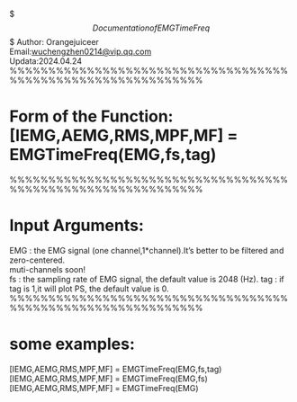 $$$ Documentation of EMGTimeFreq $$$ 
Author: Orangejuiceer  
Email:wuchengzhen0214@vip.qq.com  
Updata:2024.04.24  
%%%%%%%%%%%%%%%%%%%%%%%%%%%%%%%%%%%%%%%%%%%%%%%%%%%%%%%%%%%%% 
# Form of the Function: [IEMG,AEMG,RMS,MPF,MF] = EMGTimeFreq(EMG,fs,tag)  
%%%%%%%%%%%%%%%%%%%%%%%%%%%%%%%%%%%%%%%%%%%%%%%%%%%%%%%%%%%%% 
# Input Arguments: 
EMG : the EMG signal (one channel,1*channel).It’s better to be filtered and zero-centered.  
      muti-channels soon!  
fs : the sampling rate of EMG signal, the default value is 2048 (Hz). 
tag : if tag is 1,it will plot PS, the default value is 0.  
%%%%%%%%%%%%%%%%%%%%%%%%%%%%%%%%%%%%%%%%%%%%%%%%%%%%%%%%%%%%%  
# some examples:  
[IEMG,AEMG,RMS,MPF,MF] = EMGTimeFreq(EMG,fs,tag)  
[IEMG,AEMG,RMS,MPF,MF] = EMGTimeFreq(EMG,fs)  
[IEMG,AEMG,RMS,MPF,MF] = EMGTimeFreq(EMG)  
